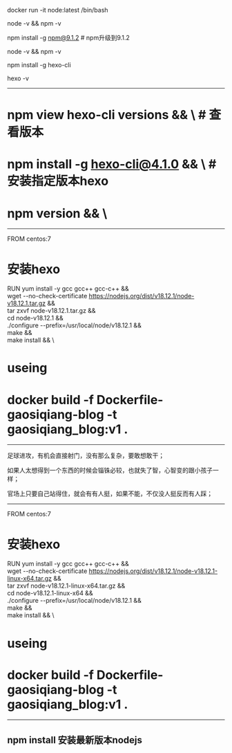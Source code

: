 docker run -it node:latest /bin/bash

node -v && npm -v

npm install -g npm@9.1.2 # npm升级到9.1.2

node -v && npm -v

npm install -g hexo-cli

hexo -v

---------
# npm view hexo-cli versions && \ # 查看版本
# npm install -g hexo-cli@4.1.0 && \ # 安装指定版本hexo
# npm version && \


------------

FROM centos:7

# 安装hexo

RUN yum install -y gcc gcc++ gcc-c++ && \
wget --no-check-certificate https://nodejs.org/dist/v18.12.1/node-v18.12.1.tar.gz && \
tar zxvf node-v18.12.1.tar.gz && \
cd node-v18.12.1 && \
./configure --prefix=/usr/local/node/v18.12.1 && \
make && \
make install && \

# useing
# docker build -f Dockerfile-gaosiqiang-blog -t gaosiqiang_blog:v1 .

---------------

足球进攻，有机会直接射门，没有那么复杂，要敢想敢干；

如果人太想得到一个东西的时候会锱铢必较，也就失了智，心智变的跟小孩子一样；

官场上只要自己站得住，就会有有人挺，如果不能，不仅没人挺反而有人踩；

-----------------

FROM centos:7

# 安装hexo

RUN yum install -y gcc gcc++ gcc-c++ && \
wget --no-check-certificate https://nodejs.org/dist/v18.12.1/node-v18.12.1-linux-x64.tar.gz && \
tar zxvf node-v18.12.1-linux-x64.tar.gz && \
cd node-v18.12.1-linux-x64 && \
./configure --prefix=/usr/local/node/v18.12.1 && \
make && \
make install && \

# useing
# docker build -f Dockerfile-gaosiqiang-blog -t gaosiqiang_blog:v1 .

----------------------------------

npm install 安装最新版本nodejs
---------------------
